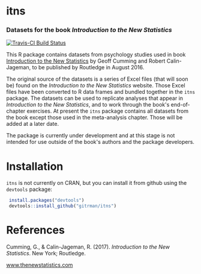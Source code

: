 <!-- README.md is generated from README.Rmd. Please edit that file -->
itns
====

### Datasets for the book *Introduction to the New Statistics*

[![Travis-CI Build Status](https://travis-ci.org/gitrman/itns.svg?branch=master)](https://travis-ci.org/gitrman/itns)

This R package contains datasets from psychology studies used in book [Introduction to the New Statistics](http://www.thenewstatistics.com) by Geoff Cumming and Robert Calin-Jageman, to be published by Routledge in August 2016.

The original source of the datasets is a series of Excel files (that will soon be) found on the *Introduction to the New Statistics* website. Those Excel files have been converted to R data frames and bundled together in the `itns` package. The datasets can be used to replicate analyses that appear in *Introduction to the New Statistics*, and to work through the book's end-of-chapter exercises. At present the `itns` package contains all datasets from the book except those used in the meta-analysis chapter. Those will be added at a later date.

The package is currently under development and at this stage is not intended for use outside of the book's authors and the package developers.

Installation
============

`itns` is not currently on CRAN, but you can install it from github using the `devtools` package:

``` r
 install.packages("devtools")
 devtools::install_github("gitrman/itns")
```

References
==========

Cumming, G., & Calin-Jageman, R. (2017). *Introduction to the New Statistics*. New York; Routledge.

www.thenewstatistics.com

